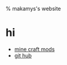 % makamys's website

# hi

* [mine craft mods](mc/mods.html)
* [git hub](https://github.com/makamys)
